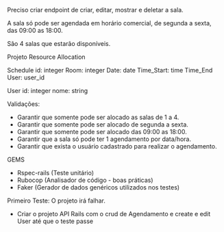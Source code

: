 Preciso criar endpoint de criar, editar, mostrar e deletar a sala.

A sala só pode ser agendada em horário comercial, de segunda a sexta, das 09:00 as 18:00.

São 4 salas que estarão disponíveis.

Projeto Resource Allocation 

Schedule
id: integer
Room: integer
Date: date
Time_Start: time
Time_End
User: user_id

User
id: integer
nome: string

Validações:

* Garantir que somente pode ser alocado as salas de 1 a 4.
* Garantir que somente pode ser alocado de segunda a sexta.
* Garantir que somente pode ser alocado das 09:00 as 18:00.
* Garantir que a sala só pode ter 1 agendamento por data/hora.
* Garantir que exista o usuário cadastrado para realizar o agendamento.

GEMS
* Rspec-rails (Teste unitário)
* Rubocop (Analisador de código - boas práticas)
* Faker (Gerador de dados genéricos utilizados nos testes)

Primeiro Teste: O projeto irá falhar.

* Criar o projeto API Rails com o crud de Agendamento e create e edit User até que o teste passe
